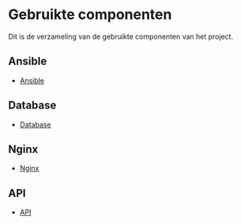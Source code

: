 # Gebruikte componenten
Dit is de verzameling van de gebruikte componenten van het project.

## Ansible
* [Ansible](Componenten/ansible.md)

## Database
* [Database](Componenten/Database.md)

## Nginx
* [Nginx](Componenten/Nginx.md)

## API
* [API](Componenten/api.md)